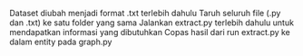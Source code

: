 Dataset diubah menjadi format .txt terlebih dahulu 
Taruh seluruh file (.py dan .txt) ke satu folder yang sama
Jalankan extract.py terlebih dahulu untuk mendapatkan informasi yang dibutuhkan
Copas hasil dari run extract.py ke dalam entity pada graph.py
